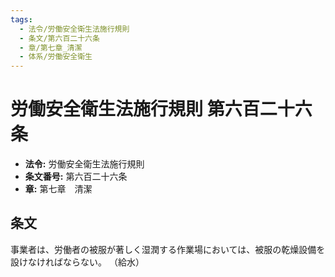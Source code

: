 ```yaml
---
tags:
  - 法令/労働安全衛生法施行規則
  - 条文/第六百二十六条
  - 章/第七章_清潔
  - 体系/労働安全衛生
---
```

# 労働安全衛生法施行規則 第六百二十六条

- **法令:** 労働安全衛生法施行規則
- **条文番号:** 第六百二十六条
- **章:** 第七章　清潔

## 条文
事業者は、労働者の被服が著しく湿潤する作業場においては、被服の乾燥設備を設けなければならない。
（給水）

